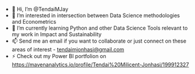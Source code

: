 - 👋 Hi, I’m @TendaiMJay
- 👀 I’m interested in intersection between Data Science methodologies and Econometrics 
- 🌱 I’m currently learning Python and other Data Science Tools relevant to my work in Impact and Sustainability
- 📫 Send me an email if you want to collaborate or just connect on these areas of interest - tendaimjonhasi@gmail.com
- ⚡ Check out my Power BI portfolion on https://mavenanalytics.io/profile/Tendai%20Milicent-Jonhasi/199912327

<!---
TendaiMJay/TendaiMJay is a ✨ special ✨ repository because its `README.md` (this file) appears on your GitHub profile.
You can click the Preview link to take a look at your changes.
--->
